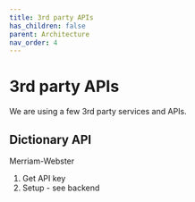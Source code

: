 ```yaml
---
title: 3rd party APIs
has_children: false
parent: Architecture
nav_order: 4
---
```


# 3rd party APIs

We are using a few 3rd party services and APIs. 


## Dictionary API
Merriam-Webster
1. Get API key
2. Setup - see backend